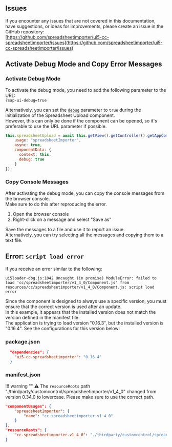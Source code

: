 ## Issues

If you encounter any issues that are not covered in this documentation, have suggestions, or ideas for improvements, please create an issue in the GitHub repository:  
[https://github.com/spreadsheetimporter/ui5-cc-spreadsheetimporter/issues](https://github.com/spreadsheetimporter/ui5-cc-spreadsheetimporter/issues)

## Activate Debug Mode and Copy Error Messages

### Activate Debug Mode

To activate the debug mode, you need to add the following parameter to the URL:  
`?sap-ui-debug=true`

Alternatively, you can set the [`debug`](Configuration.md#debug) parameter to `true` during the initialization of the Spreadsheet Upload component.  
However, this can only be done if the component can be opened, so it's preferable to use the URL parameter if possible.

```js
this.spreadsheetUpload = await this.getView().getController().getAppComponent().createComponent({
    usage: "spreadsheetImporter",
    async: true,
    componentData: {
      context: this,
      debug: true
    }
});
```

### Copy Console Messages

After activating the debug mode, you can copy the console messages from the browser console.  
Make sure to do this after reproducing the error.

1. Open the browser console
2. Right-click on a message and select "Save as"

Save the messages to a file and use it to report an issue.  
Alternatively, you can try selecting all the messages and copying them to a text file.

## Error: `script load error`

If you receive an error similar to the following:

```
ui5loader-dbg.js:1042 Uncaught (in promise) ModuleError: failed to load 'cc/spreadsheetimporter/v1_4_0/Component.js' from resources/cc/spreadsheetimporter/v1_4_0/Component.js: script load error
```

Since the component is designed to always use a specific version, you must ensure that the correct version is used after an update.  
In this example, it appears that the installed version does not match the version defined in the manifest file.  
The application is trying to load version "0.16.3", but the installed version is "0.16.4".
See the configurations for this version below:

### package.json

```json
  "dependencies": {
    "ui5-cc-spreadsheetimporter": "0.16.4"
  }
```

### manifest.json

!!! warning ""
    ⚠️ The `resourceRoots` path "./thirdparty/customcontrol/spreadsheetimporter/v1_4_0" changed from version 0.34.0 to lowercase. Please make sure to use the correct path.


```json
"componentUsages": {
    "spreadsheetImporter": {
        "name": "cc.spreadsheetimporter.v1_4_0"
    }
},
"resourceRoots": {
    "cc.spreadsheetimporter.v1_4_0": "./thirdparty/customcontrol/spreadsheetimporter/v1_4_0"
}
```